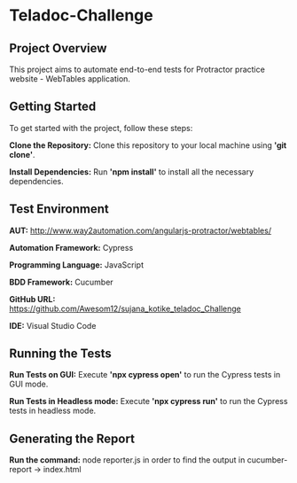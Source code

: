 # Teladoc-Challenge

## Project Overview
This project aims to automate end-to-end tests for Protractor practice website - WebTables application. 

## Getting Started
To get started with the project, follow these steps:

**Clone the Repository:**  Clone this repository to your local machine using **'git clone'**.

**Install Dependencies:** Run **'npm install'** to install all the necessary dependencies.

## Test Environment
**AUT:** http://www.way2automation.com/angularjs-protractor/webtables/

**Automation Framework:** Cypress

**Programming Language:** JavaScript

**BDD Framework:** Cucumber

**GitHub URL:** https://github.com/Awesom12/sujana_kotike_teladoc_Challenge

**IDE:** Visual Studio Code

## Running the Tests

**Run Tests on GUI:** Execute **'npx cypress open'** to run the Cypress tests in GUI mode.

**Run Tests in Headless mode:** Execute **'npx cypress run'** to run the Cypress tests in headless mode.

## Generating the Report
**Run the command:** node reporter.js in order to find the output in cucumber-report -> index.html

